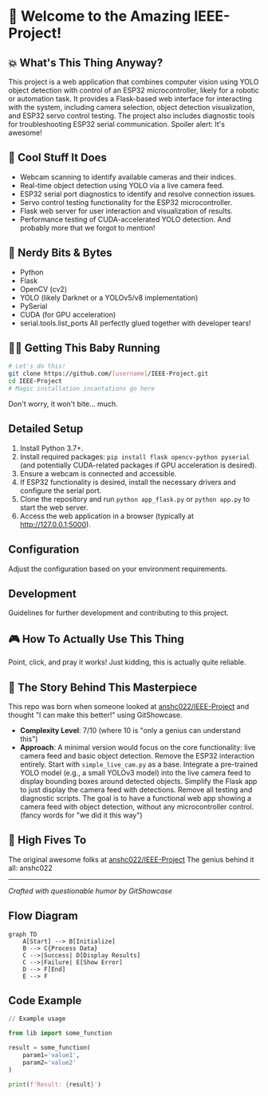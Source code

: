 # 🤪 Welcome to the Amazing IEEE-Project!

## 💥 What's This Thing Anyway?
This project is a web application that combines computer vision using YOLO object detection with control of an ESP32 microcontroller, likely for a robotic or automation task. It provides a Flask-based web interface for interacting with the system, including camera selection, object detection visualization, and ESP32 servo control testing. The project also includes diagnostic tools for troubleshooting ESP32 serial communication.
Spoiler alert: It's awesome!

## 🎉 Cool Stuff It Does
- Webcam scanning to identify available cameras and their indices.
- Real-time object detection using YOLO via a live camera feed.
- ESP32 serial port diagnostics to identify and resolve connection issues.
- Servo control testing functionality for the ESP32 microcontroller.
- Flask web server for user interaction and visualization of results.
- Performance testing of CUDA-accelerated YOLO detection.
And probably more that we forgot to mention!

## 🔧 Nerdy Bits & Bytes
- Python
- Flask
- OpenCV (cv2)
- YOLO (likely Darknet or a YOLOv5/v8 implementation)
- PySerial
- CUDA (for GPU acceleration)
- serial.tools.list_ports
All perfectly glued together with developer tears!

## 🧙‍♂️ Getting This Baby Running

```bash
# Let's do this!
git clone https://github.com/[username]/IEEE-Project.git
cd IEEE-Project
# Magic installation incantations go here
```

Don't worry, it won't bite... much.

## Detailed Setup

1. Install Python 3.7+.
2. Install required packages: `pip install flask opencv-python pyserial` (and potentially CUDA-related packages if GPU acceleration is desired).
3. Ensure a webcam is connected and accessible.
4. If ESP32 functionality is desired, install the necessary drivers and configure the serial port.
5. Clone the repository and run `python app_flask.py` or `python app.py` to start the web server.
6. Access the web application in a browser (typically at http://127.0.0.1:5000).

## Configuration

Adjust the configuration based on your environment requirements.

## Development

Guidelines for further development and contributing to this project.


## 🎮 How To Actually Use This Thing

Point, click, and pray it works! Just kidding, this is actually quite reliable.

## 📜 The Story Behind This Masterpiece

This repo was born when someone looked at [anshc022/IEEE-Project](https://github.com/anshc022/IEEE-Project) and thought "I can make this better!" using GitShowcase.
- **Complexity Level**: 7/10 (where 10 is "only a genius can understand this")
- **Approach**: A minimal version would focus on the core functionality: live camera feed and basic object detection.  Remove the ESP32 interaction entirely. Start with `simple_live_cam.py` as a base. Integrate a pre-trained YOLO model (e.g., a small YOLOv3 model) into the live camera feed to display bounding boxes around detected objects.  Simplify the Flask app to just display the camera feed with detections.  Remove all testing and diagnostic scripts.  The goal is to have a functional web app showing a camera feed with object detection, without any microcontroller control. (fancy words for "we did it this way")

## 👻 High Fives To

The original awesome folks at [anshc022/IEEE-Project](https://github.com/anshc022/IEEE-Project)
The genius behind it all: anshc022

---
*Crafted with questionable humor by GitShowcase*


## Flow Diagram

```mermaid
graph TD
    A[Start] --> B[Initialize]
    B --> C{Process Data}
    C -->|Success| D[Display Results]
    C -->|Failure| E[Show Error]
    D --> F[End]
    E --> F
```

## Code Example

```python
// Example usage

from lib import some_function

result = some_function(
    param1='value1',
    param2='value2'
)

print(f'Result: {result}')
```